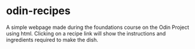 # odin-recipes
A simple webpage made during the foundations course on the Odin Project using
 html. Clicking on a recipe link will show the instructions and ingredients 
 required to make the dish.